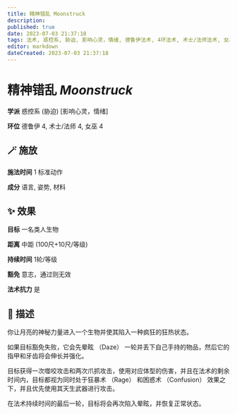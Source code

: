 ```yaml
---
title: 精神错乱 Moonstruck
description: 
published: true
date: 2023-07-03 21:37:18
tags: 法术, 惑控系, 胁迫, 影响心灵，情绪, 德鲁伊法术, 4环法术, 术士/法师法术, 女巫法术
editor: markdown
dateCreated: 2023-07-03 21:37:18
---
```


# **精神错乱** *Moonstruck*

**学派** 惑控系 (胁迫) \[影响心灵，情绪\] 

**环位** 德鲁伊 4, 术士/法师 4, 女巫 4

## 🪄 施放

**施法时间** 1 标准动作

**成分** 语言, 姿势, 材料

## ✨ 效果 

**目标** 一名类人生物 

**距离** 中距 (100尺+10尺/等级)  

**持续时间** 1轮/等级 

**豁免** 意志，通过则无效

**法术抗力** 是

## 📖 描述

你让月亮的神秘力量进入一个生物并使其陷入一种疯狂的狂热状态。

如果目标豁免失败，它会先晕眩 （Daze） 一轮并丢下自己手持的物品，然后它的指甲和牙齿将会伸长并强化。

目标获得一次噬咬攻击和两次爪抓攻击，使用对应体型的伤害，并且在法术的剩余时间内，目标都视为同时处于狂暴术 （Rage） 和困惑术 （Confusion） 效果之下，并且优先使用其天生武器进行攻击。

在法术持续时间的最后一轮，目标将会再次陷入晕眩，并恢复正常状态。
    